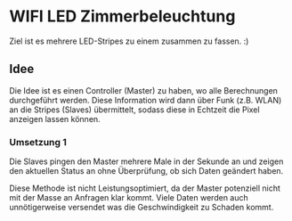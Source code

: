 # WIFI LED Zimmerbeleuchtung

Ziel ist es mehrere LED-Stripes zu einem zusammen zu fassen. :)

## Idee

Die Idee ist es einen Controller (Master) zu haben, wo alle Berechnungen durchgeführt werden. Diese Information wird dann über Funk (z.B. WLAN) an die Stripes (Slaves) übermittelt, sodass diese in Echtzeit die Pixel anzeigen lassen können.

### Umsetzung 1

Die Slaves pingen den Master mehrere Male in der Sekunde an und zeigen den aktuellen Status an ohne Überprüfung, ob sich Daten geändert haben.

Diese Methode ist nicht Leistungsoptimiert, da der Master potenziell nicht mit der Masse an Anfragen klar kommt. Viele Daten werden auch unnötigerweise versendet was die Geschwindigkeit zu Schaden kommt.

